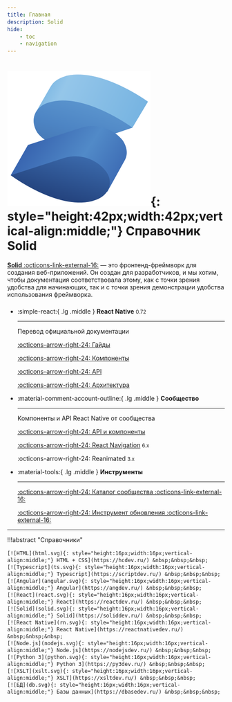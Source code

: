 ```yaml
---
title: Главная
description: Solid
hide:
    - toc
    - navigation
---
```


# ![Solid](solid.svg){: style="height:42px;width:42px;vertical-align:middle;"} Справочник Solid

[**Solid** :octicons-link-external-16:](https://www.solidjs.com/) — это фронтенд-фреймворк для создания веб-приложений. Он создан для разработчиков, и мы хотим, чтобы документация соответствовала этому, как с точки зрения удобства для начинающих, так и с точки зрения демонстрации удобства использования фреймворка.

<div class="grid cards" style="margin-top: 1.6em" markdown>

-   :simple-react:{ .lg .middle } **React Native** <small>0.72</small>

    ***

    Перевод официальной документации

    [:octicons-arrow-right-24: Гайды](rn/index.md)

    [:octicons-arrow-right-24: Компоненты](rn/components-and-apis.md)

    [:octicons-arrow-right-24: API](rn/accessibilityinfo.md)

    [:octicons-arrow-right-24: Архитектура](rn/architecture-overview.md)

-   :material-comment-account-outline:{ .lg .middle } **Сообщество**

    ***

    Компоненты и API React Native от сообщества

    [:octicons-arrow-right-24: API и компоненты](community/index.md)

    [:octicons-arrow-right-24: React Navigation](community/react-navigation.6/getting-started.md) <small>6.x</small>

    :octicons-arrow-right-24: Reanimated <small>3.x</small>

-   :material-tools:{ .lg .middle } **Инструменты**

    ***

    [:octicons-arrow-right-24: Каталог сообщества :octicons-link-external-16:](https://reactnative.directory/)

    [:octicons-arrow-right-24: Инструмент обновления :octicons-link-external-16:](https://react-native-community.github.io/upgrade-helper/)

</div>

---

!!!abstract "Справочники"

    [![HTML](html.svg){: style="height:16px;width:16px;vertical-align:middle;"} HTML + CSS](https://hcdev.ru/) &nbsp;&nbsp;&nbsp;
    [![Typescript](ts.svg){: style="height:16px;width:16px;vertical-align:middle;"} Typescript](https://scriptdev.ru/) &nbsp;&nbsp;&nbsp;
    [![Angular](angular.svg){: style="height:16px;width:16px;vertical-align:middle;"} Angular](https://angdev.ru/) &nbsp;&nbsp;&nbsp;
    [![React](react.svg){: style="height:16px;width:16px;vertical-align:middle;"} React](https://reactdev.ru/) &nbsp;&nbsp;&nbsp;
    [![Solid](solid.svg){: style="height:16px;width:16px;vertical-align:middle;"} Solid](https://soliddev.ru/) &nbsp;&nbsp;&nbsp;
    [![React Native](rn.svg){: style="height:16px;width:16px;vertical-align:middle;"} React Native](https://reactnativedev.ru/) &nbsp;&nbsp;&nbsp;
    [![Node.js](nodejs.svg){: style="height:16px;width:16px;vertical-align:middle;"} Node.js](https://nodejsdev.ru/) &nbsp;&nbsp;&nbsp;
    [![Python 3](python.svg){: style="height:16px;width:16px;vertical-align:middle;"} Python 3](https://py3dev.ru/) &nbsp;&nbsp;&nbsp;
    [![XSLT](xslt.svg){: style="height:16px;width:16px;vertical-align:middle;"} XSLT](https://xsltdev.ru/) &nbsp;&nbsp;&nbsp;
    [![БД](db.svg){: style="height:16px;width:16px;vertical-align:middle;"} Базы данных](https://dbasedev.ru/) &nbsp;&nbsp;&nbsp;
